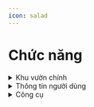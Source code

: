 ```yaml
---
icon: salad
---
```


# Chức năng



<details>

<summary>Khu vườn chính</summary>

![](../.gitbook/assets/IMG\_5071.PNG)



1, Thông tin người dùng



2, Thông tin về các giỏ đồ của bạn

3, Bạn có thể ấn vào nhiều lần vào cây sẽ giúp cây tăng cấp độ nhanh hơn và có tỷ lệ nhận oxygen, hoặc ấn giữ vào cây để có thêm tùy chọn

![](../.gitbook/assets/IMG\_5083.PNG)

4, hộp công cụ



</details>

<details>

<summary>Thông tin người dùng</summary>

![](../.gitbook/assets/IMG\_5080.PNG)

1, thay đổi hình đại diện

2, sao chép thông tin tài khoản

3, khi bạn án vào vùng trắng bên ngoài, sẽ có 1 bảng chọn các huy hiệu mà bạn sở hữu

![](../.gitbook/assets/IMG\_5081.PNG)



</details>

<details>

<summary>Công cụ</summary>

![](../.gitbook/assets/IMG\_5073.PNG)

1, mở bảng chọn hiệu ứng đặc biệt

![](../.gitbook/assets/IMG\_5082.PNG)

2, bật giao diện trồng cây

![](../.gitbook/assets/IMG\_5079.PNG)

3, hiển thị bảng giao lưu thế giới, xem các ban công khác

![](../.gitbook/assets/IMG\_5075.PNG)

4, hiển thị cửa hảng

![](../.gitbook/assets/IMG\_5076.PNG)

5, hiển thị sự kiện

![](../.gitbook/assets/IMG\_5077.PNG)

6, tạo mưa cho ban công. mỗi lần tạo mưa sẽ có tỷ lệ nhận oxygen

![](../.gitbook/assets/IMG\_5078.PNG)



</details>
